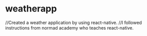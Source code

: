 # weatherapp

//Created a weather application by using react-native.
//I followed instructions from normad academy who teaches react-native.
